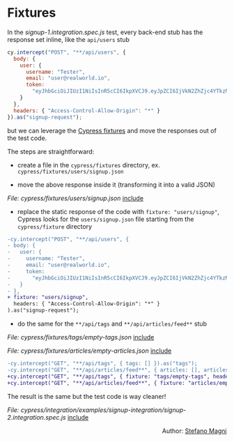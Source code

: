 # Fixtures

In the <i>signup-1.integration.spec.js</i> test, every back-end stub has the response set inline, like the `api/users` stub

```javascript
cy.intercept("POST", "**/api/users", {
  body: {
    user: {
      username: "Tester",
      email: "user@realworld.io",
      token:
        "eyJhbGciOiJIUzI1NiIsInR5cCI6IkpXVCJ9.eyJpZCI6IjVkN2ZhZjc4YTkzNGFiMDRhZjRhMzE0MCIsInVzZXJuYW1lIjoidGVzdGVyNzk1MzYiLCJleHAiOjE1NzM4MzY2ODAsImlhdCI6MTU2ODY0OTA4MH0.zcHxMz2Vx5h-EoiUZlRyUw0z_A_6AIZ0LzQgROvsPqw"
    }
  },
  headers: { "Access-Control-Allow-Origin": "*" }
}).as("signup-request");
```

but we can leverage the [Cypress fixtures](https://docs.cypress.io/api/commands/fixture.html) and move the responses out of the test code.

The steps are straightforward:

- create a file in the `cypress/fixtures` directory, ex. `cypress/fixtures/users/signup.json`

- move the above response inside it (transforming it into a valid JSON)

<i>File: cypress/fixtures/users/signup.json</i>
[include](../cypress/fixtures/users/signup.json)

- replace the static response of the code with `fixture: "users/signup"`, Cypress looks for the `users/signup.json` file starting from the `cypress/fixture` directory

```diff
-cy.intercept("POST", "**/api/users", {
- body: {
-   user: {
-     username: "Tester",
-     email: "user@realworld.io",
-     token:
-       "eyJhbGciOiJIUzI1NiIsInR5cCI6IkpXVCJ9.eyJpZCI6IjVkN2ZhZjc4YTkzNGFiMDRhZjRhMzE0MCIsInVzZXJuYW1lIjoidGVzdGVyNzk1MzYiLCJleHAiOjE1NzM4MzY2ODAsImlhdCI6MTU2ODY0OTA4MH0.zcHxMz2Vx5h-EoiUZlRyUw0z_A_6AIZ0LzQgROvsPqw"
-   }
- },
+ fixture: "users/signup",
  headers: { "Access-Control-Allow-Origin": "*" }
).as("signup-request");
```

- do the same for the `**/api/tags` and `**/api/articles/feed**` stub

<i>File: cypress/fixtures/tags/empty-tags.json</i>
[include](../cypress/fixtures/tags/empty-tags.json)

<i>File: cypress/fixtures/articles/empty-articles.json</i>
[include](../cypress/fixtures/articles/empty-articles.json)

```diff
-cy.intercept("GET", "**/api/tags", { tags: [] }).as("tags");
-cy.intercept("GET", "**/api/articles/feed**", { articles: [], articlesCount: 0 }).as("feed");
+cy.intercept("GET", "**/api/tags", { fixture: "tags/empty-tags", headers: { "Access-Control-Allow-Origin": "*" } }).as("tags");
+cy.intercept("GET", "**/api/articles/feed**", { fixture: "articles/empty-articles", headers: { "Access-Control-Allow-Origin": "*" } }).as("feed");
```

The result is the same but the test code is way cleaner!

<i>File: cypress/integration/examples/signup-integration/signup-2.integration.spec.js</i>
[include](../cypress/integration/examples/signup-integration/signup-2.integration.spec.js)

<p style='text-align: right;'>Author: <a href="about-us.md#stefano-magni">Stefano Magni</a></p>
